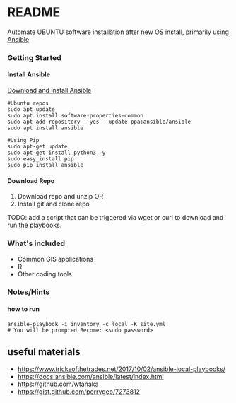 # README #
Automate UBUNTU software installation after new OS install, primarily using [Ansible](https://www.ansible.com/)

### Getting Started ###

#### Install Ansible ####

[Download and install Ansible](https://docs.ansible.com/ansible/latest/installation_guide/intro_installation.html?extIdCarryOver=true&sc_cid=701f2000001OH7YAAW#latest-releases-via-apt-ubuntu)

```
#Ubuntu repos
sudo apt update
sudo apt install software-properties-common
sudo apt-add-repository --yes --update ppa:ansible/ansible
sudo apt install ansible
```

```
#Using Pip
sudo apt-get update
sudo apt-get install python3 -y
sudo easy_install pip
sudo pip install ansible
```

#### Download Repo ####

1. Download repo and unzip
OR
1. Install git and clone repo

TODO: add a script that can be triggered via wget or curl to download and run the playbooks.

### What's included ###

* Common GIS applications
* R
* Other coding tools

### Notes/Hints ###

#### how to run ####
```
ansible-playbook -i inventory -c local -K site.yml
# You will be prompted Become: <sudo password>
```

## useful materials ##
* https://www.tricksofthetrades.net/2017/10/02/ansible-local-playbooks/
* https://docs.ansible.com/ansible/latest/index.html
* https://github.com/wtanaka
* https://gist.github.com/perrygeo/7273812
